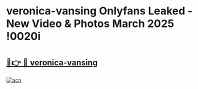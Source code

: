 # veronica-vansing Onlyfans Leaked - New Video & Photos March 2025 !0020i

# <h2><a href="https://2ci9fa.iuczelnia.edu.pl?title=veronica-vansing&ref=0020i">🔗👉 🔴 veronica-vansing</a></h2>

[![acn](https://github.com/user-attachments/assets/0f9c940e-d8b0-45ae-aac7-cd30a18b3e1c)](https://2ci9fa.iuczelnia.edu.pl?title=veronica-vansing&ref=0020i)

